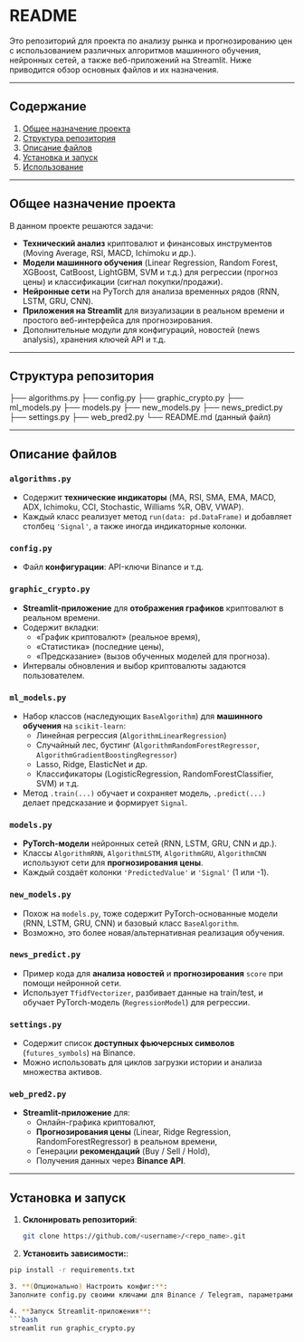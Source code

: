 # README

Это репозиторий для проекта по анализу рынка и прогнозированию цен с использованием различных алгоритмов машинного обучения, нейронных сетей, а также веб-приложений на Streamlit. Ниже приводится обзор основных файлов и их назначения.

---

## Содержание

1. [Общее назначение проекта](#общее-назначение-проекта)  
2. [Структура репозитория](#структура-репозитория)  
3. [Описание файлов](#описание-файлов)  
4. [Установка и запуск](#установка-и-запуск)  
5. [Использование](#использование)

---

## Общее назначение проекта

В данном проекте решаются задачи:

- **Технический анализ** криптовалют и финансовых инструментов (Moving Average, RSI, MACD, Ichimoku и др.).  
- **Модели машинного обучения** (Linear Regression, Random Forest, XGBoost, CatBoost, LightGBM, SVM и т.д.) для регрессии (прогноз цены) и классификации (сигнал покупки/продажи).  
- **Нейронные сети** на PyTorch для анализа временных рядов (RNN, LSTM, GRU, CNN).  
- **Приложения на Streamlit** для визуализации в реальном времени и простого веб-интерфейса для прогнозирования.  
- Дополнительные модули для конфигураций, новостей (news analysis), хранения ключей API и т.д.

---

## Структура репозитория
├── algorithms.py ├── config.py ├── graphic_crypto.py ├── ml_models.py ├── models.py ├── new_models.py ├── news_predict.py ├── settings.py ├── web_pred2.py └── README.md (данный файл)

---

## Описание файлов

### `algorithms.py`
- Содержит **технические индикаторы** (MA, RSI, SMA, EMA, MACD, ADX, Ichimoku, CCI, Stochastic, Williams %R, OBV, VWAP).
- Каждый класс реализует метод `run(data: pd.DataFrame)` и добавляет столбец `'Signal'`, а также иногда индикаторные колонки.

### `config.py`
- Файл **конфигурации**: API-ключи Binance и т.д.

### `graphic_crypto.py`
- **Streamlit-приложение** для **отображения графиков** криптовалют в реальном времени.
- Содержит вкладки:
  - «График криптовалют» (реальное время),
  - «Статистика» (последние цены),
  - «Предсказание» (вызов обученных моделей для прогноза).
- Интервалы обновления и выбор криптовалюты задаются пользователем.

### `ml_models.py`
- Набор классов (наследующих `BaseAlgorithm`) для **машинного обучения** на `scikit-learn`:
  - Линейная регрессия (`AlgorithmLinearRegression`)
  - Случайный лес, бустинг (`AlgorithmRandomForestRegressor`, `AlgorithmGradientBoostingRegressor`)
  - Lasso, Ridge, ElasticNet и др.
  - Классификаторы (LogisticRegression, RandomForestClassifier, SVM) и т.д.
- Метод `.train(...)` обучает и сохраняет модель, `.predict(...)` делает предсказание и формирует `Signal`.

### `models.py`
- **PyTorch-модели** нейронных сетей (RNN, LSTM, GRU, CNN и др.).
- Классы `AlgorithmRNN`, `AlgorithmLSTM`, `AlgorithmGRU`, `AlgorithmCNN` используют сети для **прогнозирования цены**.
- Каждый создаёт колонки `'PredictedValue'` и `'Signal'` (1 или -1).

### `new_models.py`
- Похож на `models.py`, тоже содержит PyTorch-основанные модели (RNN, LSTM, GRU, CNN) и базовый класс `BaseAlgorithm`.
- Возможно, это более новая/альтернативная реализация обучения.

### `news_predict.py`
- Пример кода для **анализа новостей** и **прогнозирования** `score` при помощи нейронной сети.
- Использует `TfidfVectorizer`, разбивает данные на train/test, и обучает PyTorch-модель (`RegressionModel`) для регрессии.

### `settings.py`
- Содержит список **доступных фьючерсных символов** (`futures_symbols`) на Binance.
- Можно использовать для циклов загрузки истории и анализа множества активов.

### `web_pred2.py`
- **Streamlit-приложение** для:
  - Онлайн-графика криптовалют,
  - **Прогнозирования цены** (Linear, Ridge Regression, RandomForestRegressor) в реальном времени,
  - Генерации **рекомендаций** (Buy / Sell / Hold),
  - Получения данных через **Binance API**.

---

## Установка и запуск

1. **Склонировать репозиторий**:
   ```bash
   git clone https://github.com/<username>/<repo_name>.git

2. **Установить зависимости:**:

  ```bash
  pip install -r requirements.txt

3. **(Опционально) Настроить конфиг:**:
  Заполните config.py своими ключами для Binance / Telegram, параметрами БД.

4. **Запуск Streamlit-приложения**:
  ```bash
  streamlit run graphic_crypto.py
